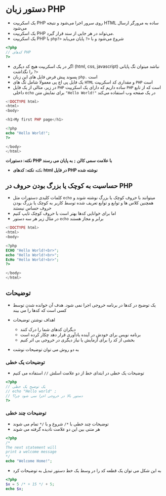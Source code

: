 # دستور زبان PHP

- یک اسکریپت PHP روی سرور اجرا می‌شود و نتیجه HTML ساده به مرورگر ارسال می‌شود
- یک اسکریپت PHP می‌تواند در هر جایی از سند قرار گیرد.
- یک اسکریپت PHP با `php?>` شروع می‌شود و با `<?` پایان می‌یابد

```php
<?php
// کدهای PHP
?>
```

- اگر در یک اسکریپت هیچ کد دیگری (html, css, javascript) نباشد میتوان تگ پایانی `<?` را نگذاشت
- پسوند پیش فرض فایل های این زبان `php.` است
- یک فایل پی اچ پی معمولا شامل تگ های `HTML` و مقداری کد اسکریپت `PHP` است
- در زیر، مثالی از یک فایل `PHP` ساده داریم که دارای یک اسکریپت `PHP` است که از تابع داخلی `echo` برای نمایش متن `"Hello World!"` در یک صفحه وب استفاده می‌کند

```php
<!DOCTYPE html>
<html>
<body>

<h1>My first PHP page</h1>

<?php
echo "Hello World!";
?>

</body>
</html>
```

**نکته: دستورات PHP با علامت سمی کالن `;` به پایان می رسند**
- نکته
**نکته: کدهای html در فایل PHP نوشته شده**

## حساسیت به کوچک یا بزرگ بودن حروف در PHP

- کلمات کلیدی دستورات مثل `echo` میتوانند با حروف کوچک یا بزرگ نوشته شوند و همچنین کلاس ها و توابع و توابع تعریف شده توسط کاربر به کوچک یا بزرگ بودن حروف حساس نیستند
- اما برای خوانایی کدها بهتر است با حروف کوچک تایپ کنیم
- در مثال زیر هر سه دستور `echo` برابر و مجاز هستند

```php
<!DOCTYPE html>
<html>
<body>

<?php
ECHO "Hello World!<br>";
echo "Hello World!<br>";
EcHo "Hello World!<br>";
?>

</body>
</html>
```

## توضیحات

- یک توضیح در کدها در برنامه خروجی اجرا نمی شود. هدف آن خوانده شدن توسط کسی است که کدها را می بیند
- اهداف نوشتن توضیحات
  - دیگران کدهای شما را درک کنند
  - برنامه نویس برای خودش در آینده یادآوری قرار دهد چکار کرده است
  - بخشی از کد را برای آزمایش یا نیاز دیگری در خروجی بی اثر کنیم

- به دو روش می توان توضیحات نوشت

### توضیحات یک خطی

- توضیحات یک خطی در ابتدای خط از دو علامت اسلش `//` استفاده می کنیم

```php
<?php
// یک توضیح یک خطی
// echo "Hello world" ;
// دستور بالا در خروجی اجرا نمی شود چرا؟
?>
```

### توضیحات چند خطی

- توضیحات چند خطی با `*/` شروع و با `/*` تمام می شوند
- هر متنی بین این دو علامت نادیده گرفته می شوند

```php
<?php
/*
The next statement will
print a welcome message
*/
echo "Welcome Home!";
```

- به این شکل می توان یک قطعه کد را در وسط یک خط دستور تبدیل به توضیحات کرد

```php
<?php
$x = 5 /* + 15 */ + 5;
echo $x;
```
